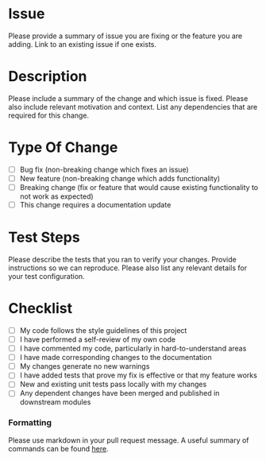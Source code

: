 # Issue
Please provide a summary of issue you are fixing or the feature you are adding. Link to an existing issue if one exists.

# Description
Please include a summary of the change and which issue is fixed. Please also include relevant motivation and context. List any dependencies that are required for this change.

# Type Of Change
- [ ] Bug fix (non-breaking change which fixes an issue)
- [ ] New feature (non-breaking change which adds functionality)
- [ ] Breaking change (fix or feature that would cause existing functionality to not work as expected)
- [ ] This change requires a documentation update

# Test Steps
Please describe the tests that you ran to verify your changes. Provide instructions so we can reproduce. Please also list any relevant details for your test configuration.

# Checklist
- [ ] My code follows the style guidelines of this project
- [ ] I have performed a self-review of my own code
- [ ] I have commented my code, particularly in hard-to-understand areas
- [ ] I have made corresponding changes to the documentation
- [ ] My changes generate no new warnings
- [ ] I have added tests that prove my fix is effective or that my feature works
- [ ] New and existing unit tests pass locally with my changes
- [ ] Any dependent changes have been merged and published in downstream modules

### Formatting

Please use markdown in your pull request message. A useful summary of commands can be found [here](https://guides.github.com/pdfs/markdown-cheatsheet-online.pdf).
